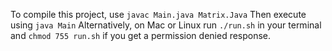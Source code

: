 To compile this project, use `javac Main.java Matrix.Java`
Then execute using `java Main`
Alternatively, on Mac or Linux run `./run.sh` in your terminal and `chmod 755 run.sh` if you get a permission denied response.
